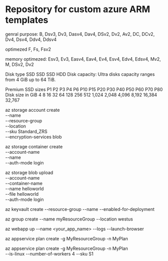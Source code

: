 # Repository for custom azure ARM templates 

genral purpose:
B, Dsv3, Dv3, Dasv4, Dav4, DSv2, Dv2, Av2, DC, DCv2, Dv4, Dsv4, Ddv4, Ddsv4

optimezed
F, Fs, Fsv2

memory optimezed:
Esv3, Ev3, Easv4, Eav4, Ev4, Esv4, Edv4, Edsv4, Mv2, M, DSv2, Dv2



Disk type	SSD	SSD	SSD	HDD
Disk capacity: Ultra disks capacity ranges from 4 GiB up to 64 TiB.


Premium SSD sizes 	P1	P2	P3	P4	P6	P10	P15	P20	P30	P40	P50	P60	P70	P80
Disk size in GiB	4	8	16	32	64	128	256	512	1,024	2,048	4,096	8,192	16,384	32,767



az storage account create \
    --name <storage-account> \
    --resource-group <resource-group> \
    --location <location> \
    --sku Standard_ZRS \
    --encryption-services blob
  
  
  
  az storage container create \
    --account-name <storage-account> \
    --name <container> \
    --auth-mode login
  
  az storage blob upload \
    --account-name <storage-account> \
    --container-name <container> \
    --name helloworld \
    --file helloworld \
    --auth-mode login
  
  
  az keyvault create --resource-group --name
  --enabled-for-deployment
  
  
  az group create --name myResourceGroup --location westus
  
  az webapp up --name <your_app_name> --logs --launch-browser
  
  az appservice plan create -g MyResourceGroup -n MyPlan
  
  az appservice plan create -g MyResourceGroup -n MyPlan \
    --is-linux --number-of-workers 4 --sku S1
  
  
  
  
  
